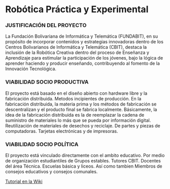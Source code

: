 # Robótica Práctica y Experimental

### **JUSTIFICACIÓN DEL PROYECTO**
La Fundación Bolivariana de Informática y Telemática (FUNDABIT), en su propósito de incorporar contenidos y estrategias innovadoras dentro de los Centros Bolivarianos de Informática y Telemática (CBIT), destaca la inclusión de la Robótica Creativa dentro del proceso de Enseñanza y Aprendizaje para estimular la participación de los jóvenes, bajo la lógica de aprender haciendo y producir enseñando, contribuyendo al fomento de la Innovación Tecnológica.

### **VIABILIDAD SOCIO PRODUCTIVA**
El proyecto está basado en el diseño abierto con hardware libre y la fabricación distribuida. Metodos incipientes de producción. En la fabricación distribuida, la materia prima y los métodos de fabricación se descentralizan y el producto final se fabrica localmente. Básicamente, la idea de la fabricación distribuida es la de reemplazar la cadena de suministro de materiales lo más que se pueda por información digital. Reutilización de materiales de desechos y reciclaje. De partes y piezas de computadoras. Tarjetas electrónicas y de impresoras.

### **VIABILIDAD SOCIO POLÍTICA**
El proyecto está vinculado directamente con el ambito educativo. Por medio de organización estudiantiles de Grupos estables. Tutores CBIT. Docentes del área Técnica. Escuelas básica y liceos. Así como tambien Miembros de consejos educativos y consejos comunales.





[Tutorial en la Wiki](https://github.com/Josbaney/MECHATRONICS-AND-ROBOTICS/wiki)
